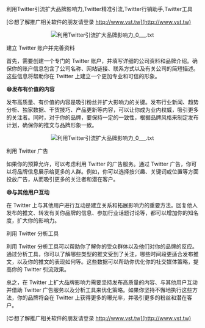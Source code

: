 利用Twitter引流扩大品牌影响力,Twitter精准引流,Twitter行销助手,Twitter工具

[😍想了解推广相关软件的朋友请登录 http://www.vst.tw](http://www.vst.tw)

 <center><img src="https://vst.tw/MP4/tuiguang/png/6.png" alt="利用Twitter引流扩大品牌影响力_0___.txt"></center>

建立 Twitter 账户并完善资料

首先，需要创建一个专门的 Twitter 账户，并填写详细的公司资料和品牌介绍。确保你的账户信息包含了公司名称、网站链接、联系方式以及有关公司的简短描述。这些信息将帮助你在 Twitter 上建立一个更加专业和可信的形象。

**😄发布有价值的内容**

发布高质量、有价值的内容是吸引粉丝并扩大影响力的关键。发布行业新闻、趋势分析、独家数据、干货技巧、产品更新等内容，可以让你成为业内权威，吸引更多的关注者。同时，对于你的品牌，要保持一定的一致性，根据品牌风格来制定发布计划，确保你的推文与品牌形象一致。

 <center><img src="https://vst.tw/MP4/tuiguang/png/4.png" alt="利用Twitter引流扩大品牌影响力_0___.txt"></center>

利用 Twitter 广告

如果你的预算允许，可以考虑利用 Twitter 的广告服务。通过 Twitter 广告，你可以将品牌信息展示给更多的人群。例如，你可以选择按兴趣、关键词或位置等方面投放广告，从而吸引更多的关注者和潜在客户。

**😄与其他用户互动**

在 Twitter 上与其他用户进行互动是建立关系和拓展影响力的重要方法。回复他人发布的推文、转发有关你品牌的信息、参加行业话题讨论等，都可以增加你的知名度，扩大你的影响力。

利用 Twitter 分析工具

利用 Twitter 分析工具可以帮助你了解你的受众群体以及他们对你的品牌的反应。通过分析工具，你可以了解哪些类型的推文受到了关注，哪些时间段更适合发布推文，以及你的推文的表现如何等。这些数据可以帮助你优化你的社交媒体策略，提高你的 Twitter 引流效果。

总之，在 Twitter 上扩大品牌影响力需要坚持发布高质量的内容、与其他用户互动并借助 Twitter 广告服务以及分析工具来优化策略。如果你坚持不懈地执行这些方法，你的品牌将会在 Twitter 上获得更多的曝光率，并吸引更多的粉丝和潜在客户。

[😍想了解推广相关软件的朋友请登录 http://www.vst.tw](http://www.vst.tw)



